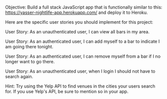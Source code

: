 Objective: Build a full stack JavaScript app that is functionally similar to this: https://yasser-nightlife-app.herokuapp.com/ and deploy it to Heroku.

Here are the specific user stories you should implement for this project:

User Story: As an unauthenticated user, I can view all bars in my area.

User Story: As an authenticated user, I can add myself to a bar to indicate I am going there tonight.

User Story: As an authenticated user, I can remove myself from a bar if I no longer want to go there.

User Story: As an unauthenticated user, when I login I should not have to search again.

Hint: Try using the Yelp API to find venues in the cities your users search for. If you use Yelp's API, be sure to mention so in your app.